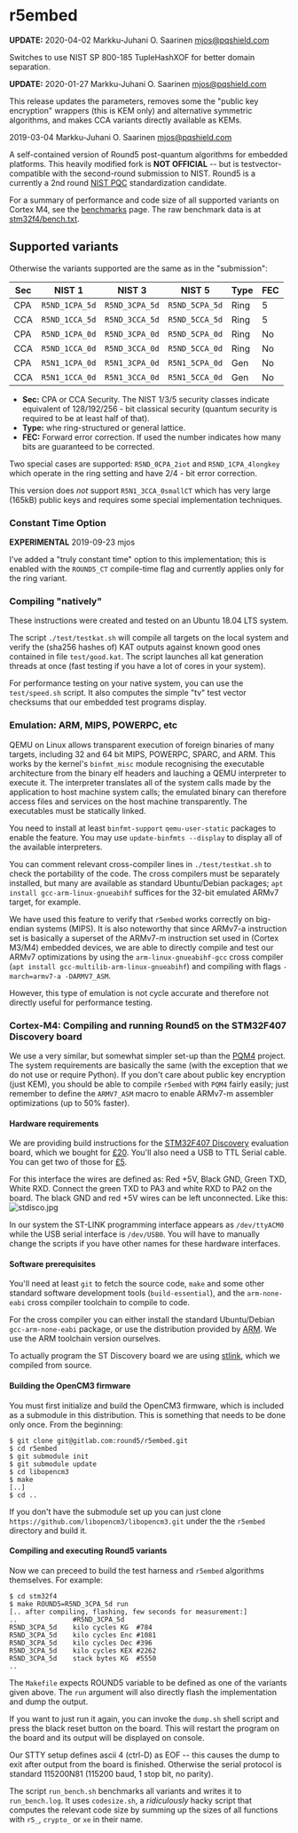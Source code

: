 # r5embed

**UPDATE:** 2020-04-02	Markku-Juhani O. Saarinen <mjos@pqshield.com>

Switches to use NIST SP 800-185 TupleHashXOF for better domain separation.


**UPDATE:** 2020-01-27	Markku-Juhani O. Saarinen <mjos@pqshield.com>

This release updates the parameters, removes some the "public key encryption" 
wrappers (this is KEM only) and alternative symmetric algorithms, and makes 
CCA variants directly available as KEMs. 

2019-03-04  Markku-Juhani O. Saarinen <mjos@pqshield.com>

A self-contained version of Round5 post-quantum algorithms for embedded 
platforms. This heavily modified fork is **NOT OFFICIAL** -- but is 
testvector-compatible with the second-round submission to NIST. 
Round5 is a currently a 2nd round 
[NIST PQC](https://csrc.nist.gov/Projects/Post-Quantum-Cryptography)
standardization candidate. 

For a summary of performance and code size of all supported variants on 
Cortex M4, see the [benchmarks](./benchmarks.md) page. The raw
benchmark data is at [stm32f4/bench.txt](stm32f4/bench.txt).


## Supported variants

Otherwise the variants supported are the same as in the "submission":

| **Sec** | **NIST 1** | **NIST 3**	| **NIST 5** | **Type** | **FEC** |
| --- | -------------- | -------------- | -------------- | ---- | ----|
| CPA | `R5ND_1CPA_5d` | `R5ND_3CPA_5d` | `R5ND_5CPA_5d` | Ring | 5   |
| CCA | `R5ND_1CCA_5d` | `R5ND_3CCA_5d` | `R5ND_5CCA_5d` | Ring | 5   |
| CPA | `R5ND_1CPA_0d` | `R5ND_3CPA_0d` | `R5ND_5CPA_0d` | Ring | No  |
| CCA |	`R5ND_1CCA_0d` | `R5ND_3CCA_0d` | `R5ND_5CCA_0d` | Ring | No  |
| CPA | `R5N1_1CPA_0d` | `R5N1_3CPA_0d`	| `R5N1_5CPA_0d` | Gen  | No  |
| CCA |	`R5N1_1CCA_0d` | `R5N1_3CCA_0d` | `R5N1_5CCA_0d` | Gen  | No  |

* **Sec:** CPA or CCA Security. The NIST 1/3/5 security classes indicate 
equivalent of 128/192/256 - bit classical security (quantum security is 
required to be at least half of that).
* **Type:** whe ring-structured or general lattice. 
* **FEC:** Forward error correction. If used the number indicates how
many bits are guaranteed to be corrected.

Two special cases are supported: `R5ND_0CPA_2iot` and `R5ND_1CPA_4longkey`
which operate in the ring setting and have 2/4 - bit error correction.

This version does *not* support `R5N1_3CCA_0smallCT` which has very large 
(165kB) public keys and requires some special implementation techniques.


### Constant Time Option

**EXPERIMENTAL** 2019-09-23 mjos

I've added a "truly constant time" option to this implementation; this is 
enabled with the `ROUND5_CT` compile-time flag and currently applies only for the 
ring variant. 

### Compiling "natively"

These instructions were created and tested on an Ubuntu 18.04 LTS system.

The script `./test/testkat.sh` will compile all targets on the local system
and verify the (sha256 hashes of) KAT outputs against known good ones 
contained in file `test/good.kat`. The script launches all kat generation
threads at once (fast testing if you have a lot of cores in your system).

For performance testing on your native system, you can use the 
`test/speed.sh` script. It also computes the simple "tv" test vector 
checksums that our embedded test programs display.

### Emulation: ARM, MIPS, POWERPC, etc

QEMU on Linux allows transparent execution of foreign binaries of many
targets, including 32 and 64 bit MIPS, POWERPC, SPARC, and ARM. This works by
the kernel's `binfmt_misc` module recognising the executable architecture
from the binary elf headers and lauching a QEMU interpreter to execute it. 
The interpreter translates all of the system calls made by the application 
to host machine system calls; the emulated binary can therefore access files 
and services on the host machine transparently. The executables must be
statically linked.

You need to install at least `binfmt-support` `qemu-user-static` packages
to enable the feature. You may use `update-binfmts --display` to display all 
of the available interpreters.

You can comment relevant cross-compiler lines in `./test/testkat.sh` 
to check the portability of the code. The cross compilers must be separately 
installed, but many are available as standard Ubuntu/Debian packages; 
`apt install gcc-arm-linux-gnueabihf` suffices for the 32-bit emulated ARMv7 
target, for example.

We have used this feature to verify that `r5embed` works correctly on 
big-endian systems (MIPS). It is also noteworthy that since ARMv7-a 
instruction set is basically a superset of the ARMv7-m instruction set used in 
(Cortex M3/M4) embedded devices, we are able to directly compile and test 
our ARMv7 optimizations by using the `arm-linux-gnueabihf-gcc` cross compiler
(`apt install gcc-multilib-arm-linux-gnueabihf`) and compiling with flags 
`-march=armv7-a -DARMV7_ASM`.

However, this type of emulation is not cycle accurate and therefore not
directly useful for performance testing.


### Cortex-M4: Compiling and running Round5 on the STM32F407 Discovery board

We use a very similar, but somewhat simpler set-up than the 
[PQM4](https://github.com/mupq/pqm4) project. The system requirements are
basically the same (with the exception that we do not use or require Python). 
If you don't care about public key encryption (just KEM), 
you should be able to compile `r5embed` with `PQM4` fairly easily; just 
remember to define the `ARMV7_ASM` macro to enable ARMv7-m assembler
optimizations (up to 50% faster).


#### Hardware requirements

We are providing build instructions for the
[STM32F407 Discovery](https://www.st.com/en/evaluation-tools/stm32f4discovery.html)
evaluation board, which we bought for 
[£20](https://smile.amazon.co.uk/dp/B072K267DK/ref=cm_sw_em_r_mt_dp_U_B4rICbWT49B46).
You'll also need a USB to TTL Serial cable. You can get two of those for
[£5](https://smile.amazon.co.uk/gp/product/B01N4X3BJB/ref=ppx_yo_dt_b_asin_title_o02_s00).

For this interface the wires are defined as: Red +5V, Black GND, Green TXD, 
White RXD. Connect the green TXD to PA3 and white RXD to PA2 on the board.
The black GND and red +5V wires can be left unconnected.
Like this: ![stdisco.jpg](https://r5embed.com/public/stdisco.jpg)

In our system the ST-LINK programming interface appears as `/dev/ttyACM0` while
the USB serial interface is `/dev/USB0`. You will have to manually change
the scripts if you have other names for these hardware interfaces.

#### Software prerequisites

You'll need at least `git` to fetch the source code, `make` and some other 
standard software development tools (`build-essential`), and the 
`arm-none-eabi` cross compiler toolchain to compile to code.

For the cross compiler you can either install the standard Ubuntu/Debian
`gcc-arm-none-eabi` package, or use the distribution provided by
[ARM](https://developer.arm.com/open-source/gnu-toolchain/gnu-rm/downloads).
We use the ARM toolchain version ourselves.

To actually program the ST Discovery board we are using 
[stlink](https://github.com/texane/stlink), which we compiled from source.


#### Building the OpenCM3 firmware

You must first initialize and build the OpenCM3 firmware, which is 
included as a submodule in this distribution. This is something that
needs to be done only once. From the beginning:
```
$ git clone git@gitlab.com:round5/r5embed.git
$ cd r5embed
$ git submodule init
$ git submodule update
$ cd libopencm3
$ make
[..]
$ cd ..
```
If you don't have the submodule set up you can just clone
`https://github.com/libopencm3/libopencm3.git` under the 
the `r5embed` directory and build it.


#### Compiling and executing Round5 variants

Now we can preceed to build the test harness and `r5embed` algorithms
themselves. For example:

```
$ cd stm32f4
$ make ROUND5=R5ND_3CPA_5d run
[.. after compiling, flashing, few seconds for measurement:]
..				#R5ND_3CPA_5d
R5ND_3CPA_5d	kilo cycles	KG 	#784
R5ND_3CPA_5d	kilo cycles	Enc	#1081
R5ND_3CPA_5d	kilo cycles	Dec	#396
R5ND_3CPA_5d	kilo cycles	KEX	#2262
R5ND_3CPA_5d	stack bytes	KG	#5550
..
```
The `Makefile` expects ROUND5 variable to be defined as one of the variants
given above. The `run` argument will also directly flash the implementation
and dump the output.

If you want to just run it again, you can invoke the `dump.sh` shell script
and press the black reset button on the board. This will restart the program
on the board and its output will be displayed on console.

Our STTY setup defines ascii 4 (ctrl-D) as EOF -- this causes the dump to 
exit after output from the board is finished. Otherwise the serial protocol 
is standard 115200N81 (115200 baud, 1 stop bit, no parity).

The script `run_bench.sh` benchmarks all variants and writes it to 
`run_bench.log`. It uses `codesize.sh`, a *ridiculously* hacky script that 
computes the relevant code size by summing up the sizes of all functions 
with `r5_`, `crypto_` or `xe` in their name.

